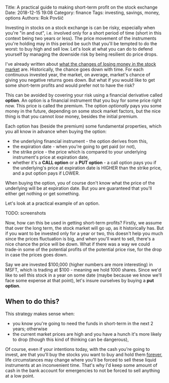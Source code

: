 Title: A practical guide to making short-term profit on the stock exchange
Date: 2018-12-15 19:08
Category: finance
Tags: investing, savings, money, options
Authors: Rok Povšič

Investing in stocks on a stock exchange is can be risky, especially when you're "in and out", i.e. involved only for a short period of time (short in this context being two years or less). The price movement of the instruments you're holding may in this period be such that you'll be tempted to do the worst: to buy high and sell low. Let's look at what you can do to defend yourself by managing the downside risk by being resilient do price drops.

<!-- PELICAN_END_SUMMARY -->

I've already written about [what the changes of losing money in the stock market](/what-is-the-chance-of-losing-money-in-the-stock-market.html) are. Historically, the chance goes down with time. For each continuous invested year, the market, on average, market's chance of giving you negative returns goes down. But what if you would like to get some short-term profits and would prefer not to have the risk?


This can be avoided by covering your risk using a financial derivative called **option**. An option is a financial instrument that you buy for some price right now. This price is called the premium. The option *optionally* pays you some money in the future, depending on some stock market factors, but the nice thing is that you cannot *lose* money, besides the initial premium.

Each option has (beside the premium) some fundamental properties, which you all know in advance when buying the option:
- the underlying financial instrument - the option derives from this,
- the expiration date - when you're going to get paid (or not),
- the strike price - the price which is compared to your underlying instrument's price at expiration date,
- whether it's a **CALL option** or a **PUT option** - a call option pays you if the underlying's price at expiration date is HIGHER than the strike price, and a put option pays if LOWER.

When buying the option, you of course don't know what the price of the underlying will be at expiration date. But you are guaranteed that you'll either get nothing or get something.

Let's look at a practical example of an option. 

TODO: screenshots

Now, how can this be used in getting short-term profits? Firstly, we assume that over the long term, the stock market will go up, as it historically has. But if you want to be invested only for a year or two, this doesn't help you much since the prices fluctuation is big, and when you'll want to sell, there's a nice chance the price will be down. What if there was a way we could trade-in some of the potential profits of the potential price rise, for the drop in case the prices goes down.

Say we are invested $100,000 (higher numbers are more interesting) in MSFT, which is trading at $100 - meaning we hold 1000 shares. Since we'd like to sell this stock in a year on some date (maybe because we know we'll face some expense at that point), let's insure ourselves by buying a **put option**. 


## When to do this?

This strategy makes sense when:
- you know you're going to need the funds in short-term in the next 2 years; otherwise
- the current market prices are high and you have a hunch it's more likely to drop (though this kind of thinking can be dangerous),
 
Of course, even if your intentions today, with the cash you're going to invest, are that you'll buy the stocks you want to buy and hold them [forever](https://www.businessinsider.com/warren-buffett-buy-and-hold-confession-2016-5), life circumstances may change where you'll be forced to sell these liquid instruments at an inconvenient time. That's why I'd keep some amount of cash in the bank account for emergencies to not be forced to sell anything at a low point.
